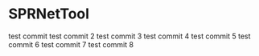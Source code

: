 # SPRNetTool
test commit
test commit 2
test commit 3
test commit 4
test commit 5
test commit 6
test commit 7
test commit 8
